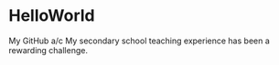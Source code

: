 # HelloWorld
My GitHub a/c
My secondary school teaching experience has been a rewarding challenge. 
